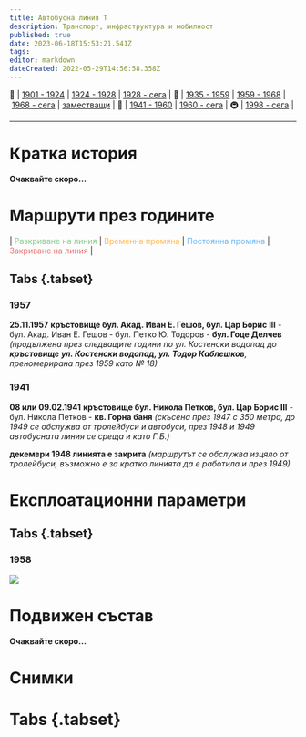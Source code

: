 ```yaml
---
title: Автобусна линия Т
description: Транспорт, инфраструктура и мобилност
published: true
date: 2023-06-18T15:53:21.541Z
tags: 
editor: markdown
dateCreated: 2022-05-29T14:56:58.358Z
---
```


🚋 | [1901 - 1924](/bg/public-transport/tram-routes-1901-1924) | [1924 - 1928](/bg/public-transport/tram-routes-1924-1928) | [1928 - сега](/bg/public-transport/tram-routes-1928-sega) | 🚌 | [1935 - 1959](/bg/public-transport/bus-routes-1935-1959) | [1959 - 1968](/bg/public-transport/bus-routes-1959-1968) | [1968 - сега](/bg/public-transport/bus-routes-1968-sega) | [заместващи](/bg/public-transport/bus-routes-replacement-services) | 🚎 | [1941 - 1960](/bg/public-transport/trolleybus-routes-1941-1960) | [1960 - сега](/bg/public-transport/trolleybus-routes-1960-sega) | 🚇 | [1998 - сега](/bg/public-transport/metro-routes) |

---

# Кратка история

**Очаквайте скоро…**


# Маршрути през годините
| <span style="color:#81C784">Разкриване на линия</span> | <span style="color:#FFB74D">Временна промяна</span> | <span style="color:#64B5F6">Постоянна промяна</span> | <span style="color:#E57373">Закриване на линия</span> |


## Tabs {.tabset}


### 1957
**25.11.1957** **кръстовище бул. Акад. Иван Е. Гешов, бул. Цар Борис III** - бул. Акад. Иван Е. Гешов - бул. Петко Ю. Тодоров - **бул. Гоце Делчев** *(продължена през следващите години по ул. Костенски водопад до **кръстовище ул. Костенски водопад, ул. Тодор Каблешков**, преномерирана през 1959 като № 18)*

### 1941
**08 или 09.02.1941** **кръстовище бул. Никола Петков, бул. Цар Борис III** - бул. Никола Петков - **кв. Горна баня** *(скъсена през 1947 с 350 метра, до 1949 се обслужва от тролейбуси и автобуси, през 1948 и 1949 автобусната линия се среща и като Г.Б.)*

**декември 1948 линията е закрита** *(маршрутът се обслужва изцяло от тролейбуси, възможно е за кратко линията да е работила и през 1949)*




# Експлоатационни параметри

## Tabs {.tabset}
### 1958
<img src="https://drive.google.com/uc?id=11-yIPRG38OKuTiv-FwJae8jPmM-GpmNb">

# **Подвижен състав**

**Очаквайте скоро…**

# Снимки
  
# Tabs {.tabset}
